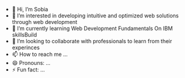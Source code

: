 - 👋 Hi, I’m Sobia
- 👀 I’m interested in developing intuitive and optimized web solutions through web development
- 🌱 I’m currently learning Web Development Fundamentals On IBM skillsBuild
- 💞️ I’m looking to collaborate with professionals to learn from their experinces
- 📫 How to reach me ...
- 😄 Pronouns: ...
- ⚡ Fun fact: ...

<!---
Sobia-s/Sobia-s is a ✨ special ✨ repository because its `README.md` (this file) appears on your GitHub profile.
You can click the Preview link to take a look at your changes.
--->
